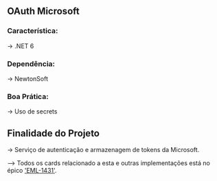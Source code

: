 ## OAuth Microsoft

### Característica:
-> .NET 6


### Dependência:
-> NewtonSoft


### Boa Prática:
-> Uso de secrets


## Finalidade do Projeto
-> Serviço de autenticação e armazenagem de tokens da Microsoft.

--> Todos os cards relacionado a esta e outras implementações está no épico ['EML-1431'](https://teammovidesk.atlassian.net/browse/EML-1431).
